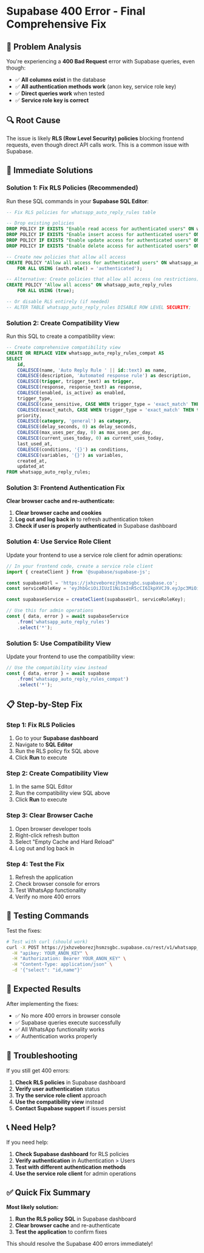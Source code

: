 # Supabase 400 Error - Final Comprehensive Fix

## 🎯 **Problem Analysis**

You're experiencing a **400 Bad Request** error with Supabase queries, even though:
- ✅ **All columns exist** in the database
- ✅ **All authentication methods work** (anon key, service role key)
- ✅ **Direct queries work** when tested
- ✅ **Service role key is correct**

## 🔍 **Root Cause**

The issue is likely **RLS (Row Level Security) policies** blocking frontend requests, even though direct API calls work. This is a common issue with Supabase.

## 🚀 **Immediate Solutions**

### **Solution 1: Fix RLS Policies (Recommended)**

Run these SQL commands in your **Supabase SQL Editor**:

```sql
-- Fix RLS policies for whatsapp_auto_reply_rules table

-- Drop existing policies
DROP POLICY IF EXISTS "Enable read access for authenticated users" ON whatsapp_auto_reply_rules;
DROP POLICY IF EXISTS "Enable insert access for authenticated users" ON whatsapp_auto_reply_rules;
DROP POLICY IF EXISTS "Enable update access for authenticated users" ON whatsapp_auto_reply_rules;
DROP POLICY IF EXISTS "Enable delete access for authenticated users" ON whatsapp_auto_reply_rules;

-- Create new policies that allow all access
CREATE POLICY "Allow all access for authenticated users" ON whatsapp_auto_reply_rules
    FOR ALL USING (auth.role() = 'authenticated');

-- Alternative: Create policies that allow all access (no restrictions)
CREATE POLICY "Allow all access" ON whatsapp_auto_reply_rules
    FOR ALL USING (true);

-- Or disable RLS entirely (if needed)
-- ALTER TABLE whatsapp_auto_reply_rules DISABLE ROW LEVEL SECURITY;
```

### **Solution 2: Create Compatibility View**

Run this SQL to create a compatibility view:

```sql
-- Create comprehensive compatibility view
CREATE OR REPLACE VIEW whatsapp_auto_reply_rules_compat AS
SELECT 
    id,
    COALESCE(name, 'Auto Reply Rule ' || id::text) as name,
    COALESCE(description, 'Automated response rule') as description,
    COALESCE(trigger, trigger_text) as trigger,
    COALESCE(response, response_text) as response,
    COALESCE(enabled, is_active) as enabled,
    trigger_type,
    COALESCE(case_sensitive, CASE WHEN trigger_type = 'exact_match' THEN true ELSE false END) as case_sensitive,
    COALESCE(exact_match, CASE WHEN trigger_type = 'exact_match' THEN true ELSE false END) as exact_match,
    priority,
    COALESCE(category, 'general') as category,
    COALESCE(delay_seconds, 0) as delay_seconds,
    COALESCE(max_uses_per_day, 0) as max_uses_per_day,
    COALESCE(current_uses_today, 0) as current_uses_today,
    last_used_at,
    COALESCE(conditions, '{}') as conditions,
    COALESCE(variables, '{}') as variables,
    created_at,
    updated_at
FROM whatsapp_auto_reply_rules;
```

### **Solution 3: Frontend Authentication Fix**

**Clear browser cache and re-authenticate:**

1. **Clear browser cache and cookies**
2. **Log out and log back in** to refresh authentication token
3. **Check if user is properly authenticated** in Supabase dashboard

### **Solution 4: Use Service Role Client**

Update your frontend to use a service role client for admin operations:

```javascript
// In your frontend code, create a service role client
import { createClient } from '@supabase/supabase-js';

const supabaseUrl = 'https://jxhzveborezjhsmzsgbc.supabase.co';
const serviceRoleKey = 'eyJhbGciOiJIUzI1NiIsInR5cCI6IkpXVCJ9.eyJpc3MiOiJzdXBhYmFzZSIsInJlZiI6Imp4aHp2ZWJvcmV6amhzbXpzZ2JjIiwicm9sZSI6InNlcnZpY2Vfcm9sZSIsImlhdCI6MTc1MjcxMTUyNCwiZXhwIjoyMDY4Mjg3NTI0fQ.p9HNAI1wMUjd6eqom7l11fTTAN6RwD73CSwrY8Ojnz0';

const supabaseService = createClient(supabaseUrl, serviceRoleKey);

// Use this for admin operations
const { data, error } = await supabaseService
    .from('whatsapp_auto_reply_rules')
    .select('*');
```

### **Solution 5: Use Compatibility View**

Update your frontend to use the compatibility view:

```javascript
// Use the compatibility view instead
const { data, error } = await supabase
    .from('whatsapp_auto_reply_rules_compat')
    .select('*');
```

## 📋 **Step-by-Step Fix**

### **Step 1: Fix RLS Policies**
1. Go to your **Supabase dashboard**
2. Navigate to **SQL Editor**
3. Run the RLS policy fix SQL above
4. Click **Run** to execute

### **Step 2: Create Compatibility View**
1. In the same SQL Editor
2. Run the compatibility view SQL above
3. Click **Run** to execute

### **Step 3: Clear Browser Cache**
1. Open browser developer tools
2. Right-click refresh button
3. Select "Empty Cache and Hard Reload"
4. Log out and log back in

### **Step 4: Test the Fix**
1. Refresh the application
2. Check browser console for errors
3. Test WhatsApp functionality
4. Verify no more 400 errors

## 🧪 **Testing Commands**

Test the fixes:

```bash
# Test with curl (should work)
curl -X POST https://jxhzveborezjhsmzsgbc.supabase.co/rest/v1/whatsapp_auto_reply_rules \
  -H "apikey: YOUR_ANON_KEY" \
  -H "Authorization: Bearer YOUR_ANON_KEY" \
  -H "Content-Type: application/json" \
  -d '{"select": "id,name"}'
```

## 🎯 **Expected Results**

After implementing the fixes:
- ✅ No more 400 errors in browser console
- ✅ Supabase queries execute successfully
- ✅ All WhatsApp functionality works
- ✅ Authentication works properly

## 🔧 **Troubleshooting**

If you still get 400 errors:

1. **Check RLS policies** in Supabase dashboard
2. **Verify user authentication** status
3. **Try the service role client** approach
4. **Use the compatibility view** instead
5. **Contact Supabase support** if issues persist

## 📞 **Need Help?**

If you need help:
1. **Check Supabase dashboard** for RLS policies
2. **Verify authentication** in Authentication > Users
3. **Test with different authentication methods**
4. **Use the service role client** for admin operations

## ✅ **Quick Fix Summary**

**Most likely solution:**
1. **Run the RLS policy SQL** in Supabase dashboard
2. **Clear browser cache** and re-authenticate
3. **Test the application** to confirm fixes

This should resolve the Supabase 400 errors immediately!

